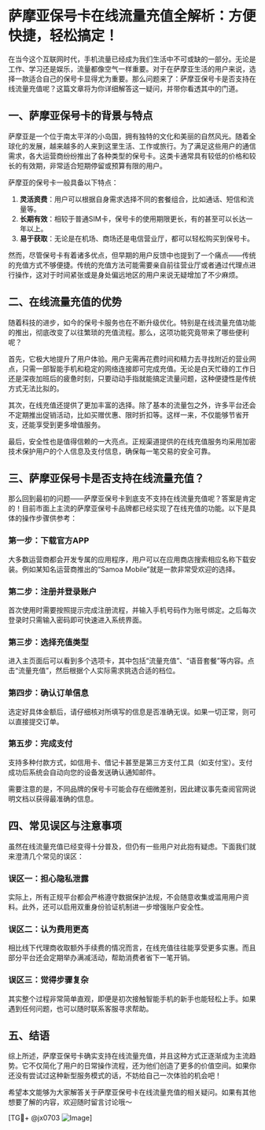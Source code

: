 # 萨摩亚保号卡在线流量充值全解析：方便快捷，轻松搞定！

在当今这个互联网时代，手机流量已经成为我们生活中不可或缺的一部分。无论是工作、学习还是娱乐，流量都像空气一样重要。对于在萨摩亚生活的用户来说，选择一款适合自己的保号卡显得尤为重要。那么问题来了：萨摩亚保号卡是否支持在线流量充值呢？这篇文章将为你详细解答这一疑问，并带你看透其中的门道。

## 一、萨摩亚保号卡的背景与特点

萨摩亚是一个位于南太平洋的小岛国，拥有独特的文化和美丽的自然风光。随着全球化的发展，越来越多的人来到这里生活、工作或旅行。为了满足这些用户的通信需求，各大运营商纷纷推出了各种类型的保号卡。这类卡通常具有较低的价格和较长的有效期，非常适合短期停留或预算有限的用户。

萨摩亚的保号卡一般具备以下特点：

1. **灵活资费**：用户可以根据自身需求选择不同的套餐组合，比如通话、短信和流量等。
2. **长期有效**：相较于普通SIM卡，保号卡的使用期限更长，有的甚至可以长达一年以上。
3. **易于获取**：无论是在机场、商场还是电信营业厅，都可以轻松购买到保号卡。

然而，尽管保号卡有着诸多优点，但早期的用户反馈中也提到了一个痛点——传统的充值方式不够便捷。传统的充值方法可能需要亲自前往营业厅或者通过代理点进行操作，这对于时间紧张或是身处偏远地区的用户来说无疑增加了不少麻烦。

## 二、在线流量充值的优势

随着科技的进步，如今的保号卡服务也在不断升级优化。特别是在线流量充值功能的推出，彻底改变了以往繁琐的充值流程。那么，这项功能究竟带来了哪些便利呢？

首先，它极大地提升了用户体验。用户无需再花费时间和精力去寻找附近的营业网点，只需一部智能手机和稳定的网络连接即可完成充值。无论是白天忙碌的工作日还是深夜加班后的疲惫时刻，只要动动手指就能搞定流量问题，这种便捷性是传统方式无法比拟的。

其次，在线充值还提供了更加丰富的选择。除了基本的流量包之外，许多平台还会不定期推出促销活动，比如买赠优惠、限时折扣等。这样一来，不仅能够节省开支，还能享受到更多增值服务。

最后，安全性也是值得信赖的一大亮点。正规渠道提供的在线充值服务均采用加密技术保护用户的个人信息及支付信息，确保每一笔交易的安全可靠。

## 三、萨摩亚保号卡是否支持在线流量充值？

那么回到最初的问题——萨摩亚保号卡到底支不支持在线流量充值呢？答案是肯定的！目前市面上主流的萨摩亚保号卡品牌都已经实现了在线充值的功能。以下是具体的操作步骤供参考：

### 第一步：下载官方APP
大多数运营商都会开发专属的应用程序，用户可以在应用商店搜索相应名称下载安装。例如某知名运营商推出的“Samoa Mobile”就是一款非常受欢迎的选择。

### 第二步：注册并登录账户
首次使用时需要按照提示完成注册流程，并输入手机号码作为账号绑定。之后每次登录时只需输入密码即可快速进入系统界面。

### 第三步：选择充值类型
进入主页面后可以看到多个选项卡，其中包括“流量充值”、“语音套餐”等内容。点击“流量充值”，然后根据个人实际需求挑选合适的档位。

### 第四步：确认订单信息
选定好具体金额后，请仔细核对所填写的信息是否准确无误。如果一切正常，则可以直接提交订单。

### 第五步：完成支付
支持多种付款方式，如信用卡、借记卡甚至是第三方支付工具（如支付宝）。支付成功后系统会自动向您的设备发送确认通知邮件。

需要注意的是，不同品牌的保号卡可能会存在细微差别，因此建议事先查阅官网说明文档以获得最准确的信息。

## 四、常见误区与注意事项

虽然在线流量充值已经变得十分普及，但仍有一些用户对此抱有疑虑。下面我们就来澄清几个常见的误区：

### 误区一：担心隐私泄露
实际上，所有正规平台都会严格遵守数据保护法规，不会随意收集或滥用用户资料。此外，还可以启用双重身份验证机制进一步增强账户安全性。

### 误区二：认为费用更高
相比线下代理商收取额外手续费的情况而言，在线充值往往能享受更多实惠。而且部分平台还会定期举办满减活动，帮助消费者省下一笔开销。

### 误区三：觉得步骤复杂
其实整个过程非常简单直观，即便是初次接触智能手机的新手也能轻松上手。如果遇到任何问题，也可以随时联系客服寻求帮助。

## 五、结语

综上所述，萨摩亚保号卡确实支持在线流量充值，并且这种方式正逐渐成为主流趋势。它不仅简化了用户的日常操作流程，还为他们创造了更多的价值空间。如果你还没有尝试过这种新型服务模式的话，不妨给自己一次体验的机会吧！

希望本文能够为大家解答关于萨摩亚保号卡在线流量充值的相关疑问。如果有其他想要了解的内容，欢迎随时留言讨论哦～

[TG💪+ @jx0703 ![Image](https://github.com/user-attachments/assets/dbca1d08-cadb-493c-b0ec-ad6f7a83f270)]